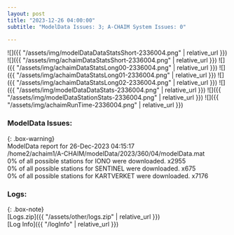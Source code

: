 ```yaml
---
layout: post
title: "2023-12-26 04:00:00"
subtitle: "ModelData Issues: 3; A-CHAIM System Issues: 0"

---
```


![]({{ "/assets/img/modelDataDataStatsShort-2336004.png" | relative_url }})
![]({{ "/assets/img/achaimDataStatsShort-2336004.png" | relative_url }})
![]({{ "/assets/img/achaimDataStatsLong00-2336004.png" | relative_url }})
![]({{ "/assets/img/achaimDataStatsLong01-2336004.png" | relative_url }})
![]({{ "/assets/img/achaimDataStatsLong02-2336004.png" | relative_url }})
![]({{ "/assets/img/modelDataDataStats-2336004.png" | relative_url }})
![]({{ "/assets/img/modelDataStationStats-2336004.png" | relative_url }})
![]({{ "/assets/img/achaimRunTime-2336004.png" | relative_url }})


### ModelData Issues:  
  
{: .box-warning}  
 ModelData report for 26-Dec-2023 04:15:17   
 /home2/achaim1/A-CHAIM/modelData/2023/360/04/modelData.mat   
 0% of all possible stations for IONO were downloaded. x2955   
 0% of all possible stations for SENTINEL were downloaded. x675   
 0% of all possible stations for KARTVERKET were downloaded. x7176   
  


### Logs:  
  
{: .box-note}  
[Logs.zip]({{ "/assets/other/logs.zip" | relative_url }})  
[Log Info]({{ "/logInfo" | relative_url }})  
